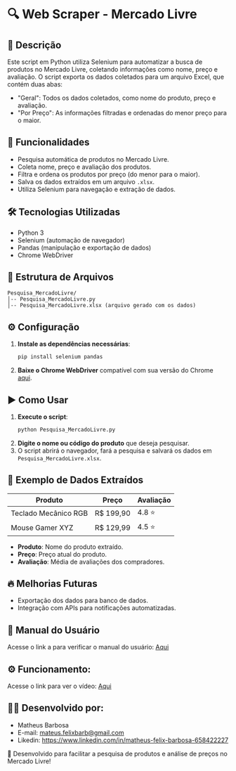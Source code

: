 # 🔍 Web Scraper - Mercado Livre

## 📌 Descrição

Este script em Python utiliza Selenium para automatizar a busca de produtos no Mercado Livre, coletando informações como nome, preço e avaliação. O script exporta os dados coletados para um arquivo Excel, que contém duas abas:
   - "Geral": Todos os dados coletados, como nome do produto, preço e avaliação.
   - "Por Preço": As informações filtradas e ordenadas do menor preço para o maior.
   

## 🚀 Funcionalidades

- Pesquisa automática de produtos no Mercado Livre.
- Coleta nome, preço e avaliação dos produtos.
- Filtra e ordena os produtos por preço (do menor para o maior).
- Salva os dados extraídos em um arquivo `.xlsx`.
- Utiliza Selenium para navegação e extração de dados.

## 🛠 Tecnologias Utilizadas

- Python 3
- Selenium (automação de navegador)
- Pandas (manipulação e exportação de dados)
- Chrome WebDriver

## 📂 Estrutura de Arquivos

```
Pesquisa_MercadoLivre/
│-- Pesquisa_MercadoLivre.py
│-- Pesquisa_MercadoLivre.xlsx (arquivo gerado com os dados)
```

## ⚙️ Configuração

1. **Instale as dependências necessárias**:
   ```bash
   pip install selenium pandas
   ```
2. **Baixe o Chrome WebDriver** compatível com sua versão do Chrome [aqui](https://sites.google.com/a/chromium.org/chromedriver/).

## ▶️ Como Usar

1. **Execute o script**:
   ```bash
   python Pesquisa_MercadoLivre.py
   ```
2. **Digite o nome ou código do produto** que deseja pesquisar.
3. O script abrirá o navegador, fará a pesquisa e salvará os dados em `Pesquisa_MercadoLivre.xlsx`.

## 📜 Exemplo de Dados Extraídos

| Produto | Preço | Avaliação |
|---------|-------|-----------|
| Teclado Mecânico RGB | R$ 199,90 | 4.8 ⭐ |
| Mouse Gamer XYZ | R$ 129,99 | 4.5 ⭐ |

- **Produto**: Nome do produto extraído.
- **Preço**: Preço atual do produto.
- **Avaliação**: Média de avaliações dos compradores.

## 🔥 Melhorias Futuras

- Exportação dos dados para banco de dados.
- Integração com APIs para notificações automatizadas.

## 📌 Manual do Usuário

Acesse o link a para verificar o manual do usuário: <a href="https://drive.google.com/file/d/1vIQCuIkTqQ2XDbDGEvApMp5CSEbMXwV7/view?usp=sharing">Aqui</a>

## ⚙️ Funcionamento:

Acesse o link para ver o vídeo:  <a href="https://drive.google.com/file/d/1uMj4O3r6HC2q3i5wfRLK0-Rd1Xaqut5L/view?usp=sharing"> Aqui</a>

## 👨‍💻 Desenvolvido por:

- Matheus Barbosa
- E-mail: mateus.felixbarb@gmail.com
- Likedin: https://www.linkedin.com/in/matheus-felix-barbosa-658422227

🚀 Desenvolvido para facilitar a pesquisa de produtos e análise de preços no Mercado Livre!

